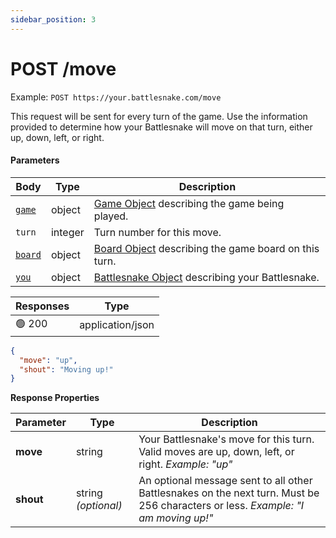 ```yaml
---
sidebar_position: 3
---
```


# POST /move

Example: `POST https://your.battlesnake.com/move`

This request will be sent for every turn of the game. Use the information provided to determine how your Battlesnake will move on that turn, either up, down, left, or right.

#### Parameters

| Body                               | Type    | Description                                                                  |
| ---------------------------------- | ------- | ---------------------------------------------------------------------------- |
| [`game`](../objects/game.md)       | object  | [Game Object](../objects/game.md) describing the game being played.          |
| `turn`                             | integer | Turn number for this move.                                                   |
| [`board`](../objects/board.md)     | object  | [Board Object](../objects/board.md) describing the game board on this turn.  |
| [`you`](../objects/battlesnake.md) | object  | [Battlesnake Object](../objects/battlesnake.md) describing your Battlesnake. |

| Responses | Type             |
| --------- | ---------------- |
| 🟢 200     | application/json |

```json
{
  "move": "up",
  "shout": "Moving up!"
}
```

**Response Properties**

| **Parameter** | **Type**            | **Description**                                                                                                                          |
| ------------- | ------------------- | ---------------------------------------------------------------------------------------------------------------------------------------- |
| **move**      | string              | Your Battlesnake's move for this turn. Valid moves are up, down, left, or right. <em>Example: "up"</em>                                  |
| **shout**     | string _(optional)_ | An optional message sent to all other Battlesnakes on the next turn. Must be 256 characters or less. <em>Example: "I am moving up!"</em> |
